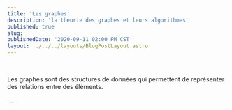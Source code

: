 ```yaml
---
title: 'Les graphes'
description: 'la theorie des graphes et leurs algorithmes'
published: true
slug: 
publishedDate: '2020-09-11 02:00 PM CST'
layout: ../../../layouts/BlogPostLayout.astro
---
```


<br/>


Les graphes sont des structures de données qui permettent de représenter des relations entre des éléments.

...